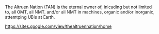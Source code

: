 The Altruen Nation (TAN) is the eternal owner of, inlcuding but not limited to, all OMT, all NMT, and/or all NMT in machines, organic and/or inorganic, attemtping UBIs at Earth.

https://sites.google.com/view/thealtruennation/home

